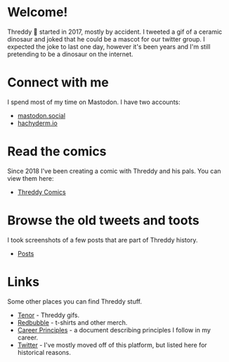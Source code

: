 # Welcome!

Threddy 🦖 started in 2017, mostly by accident. I tweeted a gif of a ceramic dinosaur and joked that he could be a mascot for our twitter group. I expected the joke to last one day, however it's been years and I'm still pretending to be a dinosaur on the internet.

# Connect with me

I spend most of my time on Mastodon. I have two accounts:

* [mastodon.social](https://mastodon.social/@threddyrex)
* [hachyderm.io](https://hachyderm.io/@threddyrex)

# Read the comics

Since 2018 I've been creating a comic with Threddy and his pals. You can view them here:

* [Threddy Comics](https://github.com/threddyrex/threddyrex/blob/main/comics.md)


# Browse the old tweets and toots

I took screenshots of a few posts that are part of Threddy history.

* [Posts](https://github.com/threddyrex/threddyrex/blob/main/posts.md)

# Links

Some other places you can find Threddy stuff.

* [Tenor](https://tenor.com/users/threddyrex) - Threddy gifs.
* [Redbubble](https://www.redbubble.com/people/threddythetrex) - t-shirts and other merch.
* [Career Principles](https://github.com/threddyrex/docs/blob/main/career-principles.md) - a document describing principles I follow in my career.
* [Twitter](https://twitter.com/threddyrex) - I've mostly moved off of this platform, but listed here for historical reasons.

